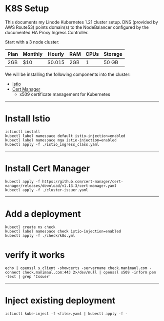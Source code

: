# K8S Setup

This documents my Linode Kubernetes 1.21 cluster setup. DNS (provided by AWS Route53) points domain(s) to the NodeBalancer configured by the documented HA Proxy Ingress Controller. 

Start with a 3 node cluster: 

|Plan|Monthly|Hourly|RAM|CPUs|Storage|
|----|-------|------|---|----|-------|
|2GB |$10    |$0.015|2GB|1   |50 GB  |

We will be installing the following components into the cluster:
* [Istio](https://istio.io)
* [Cert Manager](https://cert-manager.io/)
  * x509 certificate management for Kubernetes

-------------------------------------------------

# Install Istio 

```shell
istioctl install
kubectl label namespace default istio-injection=enabled
kubectl label namespace mga istio-injection=enabled
kubectl apply -f ./istio_ingress_class.yaml
```
-------------------------------------------------

# Install Cert Manager

```shell
kubectl apply -f https://github.com/cert-manager/cert-manager/releases/download/v1.13.3/cert-manager.yaml
kubectl apply -f ./cluster-issuer.yaml
```

-------------------------------------------------

# Add a deployment 

```shell
kubectl create ns check
kubectl label namespace check istio-injection=enabled
kubectl apply -f ./check/k8s.yml
```

# verify it works

```shell
echo | openssl s_client -showcerts -servername check.manimaul.com -connect check.manimaul.com:443 2>/dev/null | openssl x509 -inform pem -text | grep 'Issuer' 
```

-------------------------------------------------

# Inject existing deployment
```shell
istioctl kube-inject -f <file>.yaml | kubectl apply -f -
```
